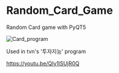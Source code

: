 # Random_Card_Game
Random Card game with PyQT5

![Card_program](https://user-images.githubusercontent.com/103159309/162109071-50f70095-0364-444b-90ac-fb0db55aafcb.png)

Used in tvn's '투자지능' program

https://youtu.be/QIy1lSUjR0Q
